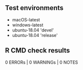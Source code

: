 ## Test environments

* macOS-latest
* windows-latest
* ubuntu-18.04 'devel'
* ubuntu-18.04 'release'

## R CMD check results
0 ERRORs | 0 WARNINGs | 0 NOTES
